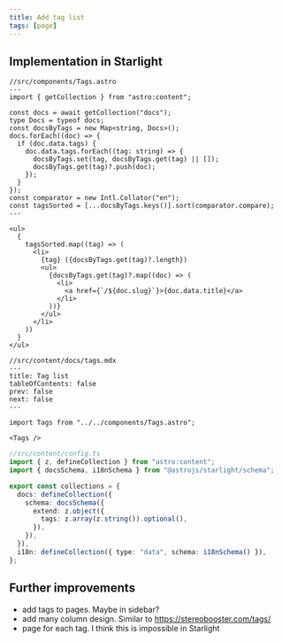```yaml
---
title: Add tag list
tags: [page]
---
```


## Implementation in Starlight

```astro
//src/components/Tags.astro
---
import { getCollection } from "astro:content";

const docs = await getCollection("docs");
type Docs = typeof docs;
const docsByTags = new Map<string, Docs>();
docs.forEach((doc) => {
  if (doc.data.tags) {
    doc.data.tags.forEach((tag: string) => {
      docsByTags.set(tag, docsByTags.get(tag) || []);
      docsByTags.get(tag)?.push(doc);
    });
  }
});
const comparator = new Intl.Collator("en");
const tagsSorted = [...docsByTags.keys()].sort(comparator.compare);
---

<ul>
  {
    tagsSorted.map((tag) => (
      <li>
        {tag} ({docsByTags.get(tag)?.length})
        <ul>
          {docsByTags.get(tag)?.map((doc) => (
            <li>
              <a href={`/${doc.slug}`}>{doc.data.title}</a>
            </li>
          ))}
        </ul>
      </li>
    ))
  }
</ul>
```

```mdx
//src/content/docs/tags.mdx
---
title: Tag list
tableOfContents: false
prev: false
next: false
---

import Tags from "../../components/Tags.astro";

<Tags />
```

```ts
//src/content/config.ts
import { z, defineCollection } from "astro:content";
import { docsSchema, i18nSchema } from "@astrojs/starlight/schema";

export const collections = {
  docs: defineCollection({
    schema: docsSchema({
      extend: z.object({
        tags: z.array(z.string()).optional(),
      }),
    }),
  }),
  i18n: defineCollection({ type: "data", schema: i18nSchema() }),
};
```

## Further improvements

- add tags to pages. Maybe in sidebar?
- add many column design. Similar to https://stereobooster.com/tags/
- page for each tag. I think this is impossible in Starlight
